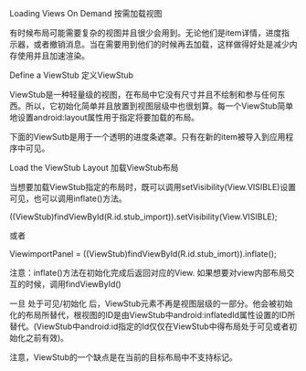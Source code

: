 Loading Views On Demand 按需加载视图

有时候布局可能需要复杂的视图并且很少会用到。无论他们是item详情，进度指示器，或者撤销消息。当在需要用到他们的时候再去加载，这样做得好处是减少内存使用并且加速渲染。

Define a ViewStub 定义ViewStub

ViewStub是一种轻量级的视图，在布局中它没有尺寸并且不绘制和参与任何东西。所以，它初始化简单并且放置到视图层级中也很划算。每一个ViewStub简单地设置android:layout属性用于指定将要加载的布局。

下面的ViewSutb是用于一个透明的进度条遮罩。只有在新的item被导入到应用程序中可见。

<ViewStub
   android:id="@+id/stub_import"
   android:inflatedId="@+id/panel_import"
   android:layout="@layout/progress_overlay"
   android:layout_width="match_parent"
   android:layout_height="wrap_content"
   android:layout_gravity="bottom"/>

Load the ViewStub Layout 加载ViewStub布局

当想要加载ViewStub指定的布局时，既可以调用setVisibility(View.VISIBLE)设置可见，也可以调用inflate()方法。

((ViewStub)findViewById(R.id.stub_import)).setVisibility(View.VISIBLE);

或者

ViewimportPanel = ((ViewStub)findViewById(R.id.stub_imort)).inflate();

注意：inflate()方法在初始化完成后返回对应的View. 如果想要对view内部布局交互的时候，调用findViewById()

一旦 处于可见/初始化 后，ViewStub元素不再是视图层级的一部分。他会被初始化的布局所替代，根视图的ID是由ViewStub中android:inflatedId属性设置的ID所替代。(ViewStub中android:id指定的Id仅仅在ViewStub中得布局处于可见或者初始化之前有效)。

注意，ViewStub的一个缺点是在当前的目标布局中不支持<merge/>标记。